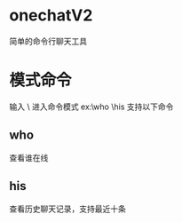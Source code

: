 # onechatV2
 简单的命令行聊天工具

# 模式命令
输入 \ 进入命令模式
ex:\who \his
支持以下命令
## who
查看谁在线
## his
查看历史聊天记录，支持最近十条
